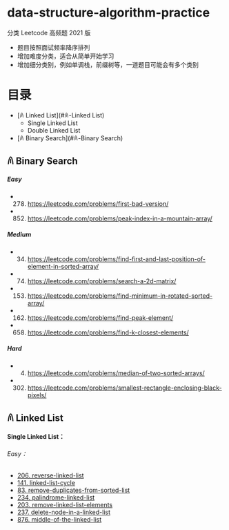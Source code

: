 # data-structure-algorithm-practice
分类 Leetcode 高频题 2021 版

- 题目按照面试频率降序排列
- 增加难度分类，适合从简单开始学习
- 增加细分类别，例如单调栈，前缀树等，一道题目可能会有多个类别

# 目录
- [𐀴 Linked List](#𐀴-Linked List)
    - Single Linked List
    - Double Linked List
- [𐀴 Binary Search](#𐀴-Binary Search)

## 𐀴 Binary Search
##### Easy
- 278. https://leetcode.com/problems/first-bad-version/
- 852. https://leetcode.com/problems/peak-index-in-a-mountain-array/

##### Medium
- 34. https://leetcode.com/problems/find-first-and-last-position-of-element-in-sorted-array/
- 74. https://leetcode.com/problems/search-a-2d-matrix/
- 153. https://leetcode.com/problems/find-minimum-in-rotated-sorted-array/
- 162. https://leetcode.com/problems/find-peak-element/
- 658. https://leetcode.com/problems/find-k-closest-elements/

##### Hard
- 4. https://leetcode.com/problems/median-of-two-sorted-arrays/
- 302. https://leetcode.com/problems/smallest-rectangle-enclosing-black-pixels/

## 𐀴 Linked List

#### Single Linked List：

###### Easy：

- [206. reverse-linked-list](https://leetcode.com/problems/reverse-linked-list/)
- [141. linked-list-cycle](https://leetcode.com/problems/linked-list-cycle/)
- [83. remove-duplicates-from-sorted-list](https://leetcode.com/problems/remove-duplicates-from-sorted-list/)
- [234. palindrome-linked-list](https://leetcode.com/problems/palindrome-linked-list/)
- [203. remove-linked-list-elements](https://leetcode.com/problems/remove-linked-list-elements/)
- [237. delete-node-in-a-linked-list](https://leetcode.com/problems/delete-node-in-a-linked-list/)
- [876. middle-of-the-linked-list](https://leetcode.com/problems/middle-of-the-linked-list/)
